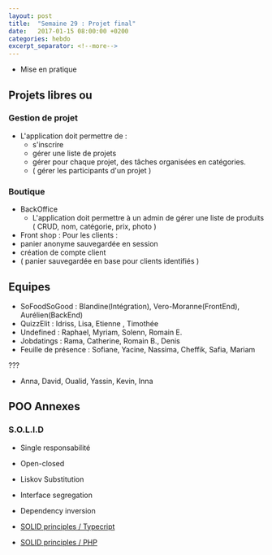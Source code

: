 ```yaml
---
layout: post
title:  "Semaine 29 : Projet final"
date:   2017-01-15 08:00:00 +0200
categories: hebdo 
excerpt_separator: <!--more-->
---
```


- Mise en pratique

<!--more-->

## Projets libres ou 

### Gestion de projet

- L'application doit permettre de :
  - s'inscrire
  - gérer une liste de projets
  - gérer pour chaque projet, des tâches organisées en catégories.
  - ( gérer les participants d'un projet )

### Boutique

- BackOffice
  - L'application doit permettre à un admin de gérer une liste de produits ( CRUD, nom, catégorie, prix, photo ) 
- Front shop : Pour les clients :
 - panier anonyme sauvegardée en session
 - création de compte client
 - ( panier sauvegardée en base pour clients identifiés ) 


## Equipes

- SoFoodSoGood : Blandine(Intégration), Vero-Moranne(FrontEnd), Aurélien(BackEnd)
- QuizzElit : Idriss, Lisa, Etienne , Timothée
- Undefined : Raphael, Myriam, Solenn, Romain E.
- Jobdatings : Rama, Catherine, Romain B., Denis
- Feuille de présence : Sofiane, Yacine, Nassima, Cheffik, Safia, Mariam

???
- Anna, David, Oualid, Yassin, Kevin, Inna

## POO Annexes

### S.O.L.I.D

- Single responsabilité
- Open-closed
- Liskov Substitution
- Interface segregation
- Dependency inversion

- [SOLID principles / Typecript](https://dev.to/samueleresca/solid-principles-using-typescript)
- [SOLID principles / PHP](https://scotch.io/bar-talk/s-o-l-i-d-the-first-five-principles-of-object-oriented-design)